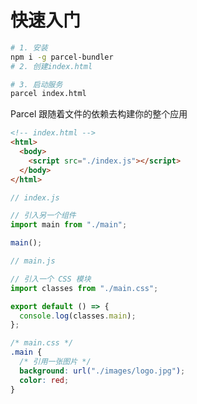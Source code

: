 # 快速入门

```sh
# 1. 安装
npm i -g parcel-bundler
# 2. 创建index.html

# 3. 启动服务
parcel index.html

```

Parcel 跟随着文件的依赖去构建你的整个应用

```html
<!-- index.html -->
<html>
  <body>
    <script src="./index.js"></script>
  </body>
</html>
```

```js
// index.js

// 引入另一个组件
import main from "./main";

main();
```

```js
// main.js

// 引入一个 CSS 模块
import classes from "./main.css";

export default () => {
  console.log(classes.main);
};
```

```css
/* main.css */
.main {
  /* 引用一张图片 */
  background: url("./images/logo.jpg");
  color: red;
}
```
